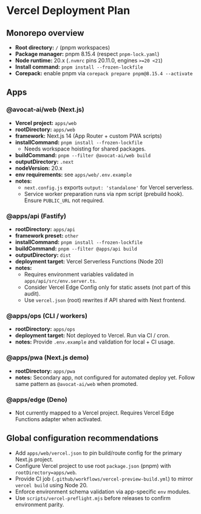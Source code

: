 # Vercel Deployment Plan

## Monorepo overview
- **Root directory:** `/` (pnpm workspaces)
- **Package manager:** pnpm 8.15.4 (respect `pnpm-lock.yaml`)
- **Node runtime:** 20.x (`.nvmrc` pins 20.11.0, engines `>=20 <21`)
- **Install command:** `pnpm install --frozen-lockfile`
- **Corepack:** enable pnpm via `corepack prepare pnpm@8.15.4 --activate`

## Apps

### @avocat-ai/web (Next.js)
- **Vercel project:** `apps/web`
- **rootDirectory:** `apps/web`
- **framework:** Next.js 14 (App Router + custom PWA scripts)
- **installCommand:** `pnpm install --frozen-lockfile`
  - Needs workspace hoisting for shared packages.
- **buildCommand:** `pnpm --filter @avocat-ai/web build`
- **outputDirectory:** `.next`
- **nodeVersion:** 20.x
- **env requirements:** see `apps/web/.env.example`
- **notes:**
  - `next.config.js` exports `output: 'standalone'` for Vercel serverless.
  - Service worker preparation runs via npm script (prebuild hook). Ensure `PUBLIC_URL` not required.

### @apps/api (Fastify)
- **rootDirectory:** `apps/api`
- **framework preset:** `other`
- **installCommand:** `pnpm install --frozen-lockfile`
- **buildCommand:** `pnpm --filter @apps/api build`
- **outputDirectory:** `dist`
- **deployment target:** Vercel Serverless Functions (Node 20)
- **notes:**
  - Requires environment variables validated in `apps/api/src/env.server.ts`.
  - Consider Vercel Edge Config only for static assets (not part of this audit).
  - Use `vercel.json` (root) rewrites if API shared with Next frontend.

### @apps/ops (CLI / workers)
- **rootDirectory:** `apps/ops`
- **deployment target:** Not deployed to Vercel. Run via CI / cron.
- **notes:** Provide `.env.example` and validation for local + CI usage.

### @apps/pwa (Next.js demo)
- **rootDirectory:** `apps/pwa`
- **notes:** Secondary app, not configured for automated deploy yet. Follow same pattern as `@avocat-ai/web` when promoted.

### @apps/edge (Deno)
- Not currently mapped to a Vercel project. Requires Vercel Edge Functions adapter when activated.

## Global configuration recommendations
- Add `apps/web/vercel.json` to pin build/route config for the primary Next.js project.
- Configure Vercel project to use root `package.json` (pnpm) with `rootDirectory=apps/web`.
- Provide CI job (`.github/workflows/vercel-preview-build.yml`) to mirror `vercel build` using Node 20.
- Enforce environment schema validation via app-specific `env` modules.
- Use `scripts/vercel-preflight.mjs` before releases to confirm environment parity.
